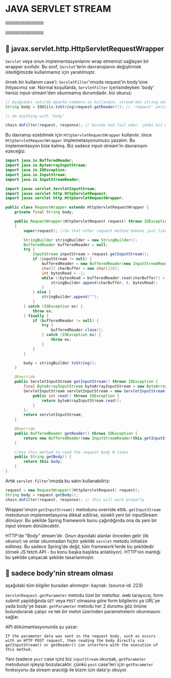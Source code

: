 # JAVA SERVLET STREAM

IIIIIIIIIIIIIIIIIIIIIIIIIIIIIIII

IIIIIIIIIIIIIIIIIIIIIIIIIIIIIIII

## 📌 javax.servlet.http.HttpServletRequestWrapper

`Servlet` veya onun implementasyonlarını wrap etmemizi sağlayan bir wrapper sınıfıdır. Bu sınıf, `Servlet`'lerin davranışlarını değiştirmek istediğimizde kullanmamız için yaratılmıştır.

örnek bir kullanım case'i: `ServletFilter`'ımızda request'in body'sine ihtiyacımız var. Normal koşullarda, `ServletFilter` içerisindeyken 'body' henüz input-stream'den okunmamış durumdadır. biz okuruz:

```java
// Aşağıdaki satırda Apache-commons-io kullandım. stream'den string okumak için. o kullanılmadan da yapılabilirdi. basit okunabilir olsun diye böyle yazdım.
String body = IOUtils.toString(request.getReader()); // 'request' yerine httpServletRequest'te olabilirdi. fark etmez.

// do anything with 'body'

chain.doFilter(request, response); // burada kod fail eder. çünkü biz @Controller metodumuza geldiğimizde gelen request objesi tümüyle okunum DTO'ya map edilir. Fakat okunmak istediğinde request objemizin stream'i zaten okunmuş olacağından hata alınacaktır.
```

Bu davranışı ezebilmek için `HttpServletRequestWrapper` kullanılır. önce `HttpServletRequestWrapper` implemetasyonumuzu yazalım. Bu implementasyon bize kalmış. Biz sadece input-stream'in davranışını ezeceğiz:

```java
import java.io.BufferedReader;
import java.io.ByteArrayInputStream;
import java.io.IOException;
import java.io.InputStream;
import java.io.InputStreamReader;

import javax.servlet.ServletInputStream;
import javax.servlet.http.HttpServletRequest;
import javax.servlet.http.HttpServletRequestWrapper;

public class RequestWrapper extends HttpServletRequestWrapper {
    private final String body;

    public RequestWrapper(HttpServletRequest request) throws IOException
    {
        super(request); //So that other request method behave just like before

        StringBuilder stringBuilder = new StringBuilder();
        BufferedReader bufferedReader = null;
        try {
            InputStream inputStream = request.getInputStream();
            if (inputStream != null) {
                bufferedReader = new BufferedReader(new InputStreamReader(inputStream));
                char[] charBuffer = new char[128];
                int bytesRead = -1;
                while ((bytesRead = bufferedReader.read(charBuffer)) > 0) {
                    stringBuilder.append(charBuffer, 0, bytesRead);
                }
            } else {
                stringBuilder.append("");
            }
        } catch (IOException ex) {
            throw ex;
        } finally {
            if (bufferedReader != null) {
                try {
                    bufferedReader.close();
                } catch (IOException ex) {
                    throw ex;
                }
            }
        }

        body = stringBuilder.toString();
    }

    @Override
    public ServletInputStream getInputStream() throws IOException {
        final ByteArrayInputStream byteArrayInputStream = new ByteArrayInputStream(body.getBytes());
        ServletInputStream servletInputStream = new ServletInputStream() {
            public int read() throws IOException {
                return byteArrayInputStream.read();
            }
        };
        return servletInputStream;
    }

    @Override
    public BufferedReader getReader() throws IOException {
        return new BufferedReader(new InputStreamReader(this.getInputStream()));
    }

    //Use this method to read the request body N times
    public String getBody() {
        return this.body;
    }
}
```

Artık `servlet-filter`'ımızda bu satırı kullanabiliriz:

```java
request = new RequestWrapper((HttpServletRequest) request);
String body = request.getBody();
chain.doFilter(request, response); // this will work properly
```

Wrapper'ımızın `getInputStream()` metodunu override ettik. `getInputStream` metodunun implementasyona dikkat edilirse, sürekli yeni bir inputStream dönüyor. Bu şekilde Spring framework bunu çağırdığında ona da yeni bir input stream dönülecektir.

HTTP'de "Body" stream'dir. Onun dışındaki alanlar önceden gelir (ilk okunur) ve onlar okunmadan hiçbir şekilde `servlet` metodu initialize edilmez. Bu sadece Spring'de değil, tüm framework'lerde bu şekildedir (örnek JS fetch API - bu konu başka başlıkta anlatılıyor). HTTP'nin mantığı bu şekilde çalışacak şekilde tasarlanmıştır.

## 📌 sadece body'nin stream olması

aşağıdaki tüm bilgiler buradan alınmıştır: kaynak: (source-id: 223)

`ServletRequest.getParameter` metodu özel bir metottur. web tarayıcısı, form submit yapıldığında `GET` veya `POST` olmasına göre form bilgilerini ya URL'ye yada body'ye basar. `getParameter` metodu her 2 durumu göz önüne bulundurarak çalışır ve tek bir metot üzerinden parametrelerin okunmasını sağlar.

API dökümantasyonunda şu yazar:

```text
If the parameter data was sent in the request body, such as occurs with an HTTP POST request, then reading the body directly via getInputStream() or getReader() can interfere with the execution of this method.
```

Yani (sadece `post` case için) biz `inputStream` okursak, `getParameter` metodunun işleyişi bozulacaktır. çünkü `post` case'leri için `getParameter` fonksiyonu da stream aracılığı ile bizim için data'yı okuyor.
